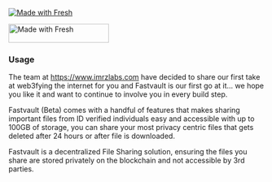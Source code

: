 [![Made with Fresh](https://fresh.deno.dev/fresh-badge.svg)](https://fresh.deno.dev)

<a href="https://fresh.deno.dev">
   <img width="197" height="37" src="https://fresh.deno.dev/fresh-badge.svg" alt="Made with Fresh" />
</a>

### Usage

The team at https://www.imrzlabs.com have decided to share our first take at web3fying the internet for you and Fastvault is our first go at it... we hope you like it and want to continue to involve you in every build step. 

Fastvault (Beta) comes with a handful of features that makes sharing important files from ID verified individuals easy and accessible with up to 100GB of storage, you can share your most privacy centric files that gets deleted after 24 hours or after file is downloaded. 

Fastvault is a decentralized File Sharing solution, ensuring the files you share are stored privately on the blockchain and not accessible by 3rd parties.



